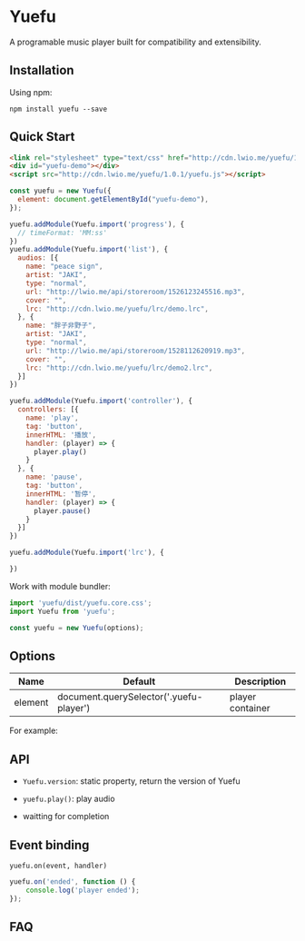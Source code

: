 # Yuefu

A programable music player built for compatibility and extensibility.


## Installation

Using npm:

```
npm install yuefu --save
```

## Quick Start


```html
<link rel="stylesheet" type="text/css" href="http://cdn.lwio.me/yuefu/1.0.1/yuefu.core.css"></link>
<div id="yuefu-demo"></div>
<script src="http://cdn.lwio.me/yuefu/1.0.1/yuefu.js"></script>
```

```js
const yuefu = new Yuefu({
  element: document.getElementById("yuefu-demo"),
});

yuefu.addModule(Yuefu.import('progress'), {
  // timeFormat: 'MM:ss'
})
yuefu.addModule(Yuefu.import('list'), {
  audios: [{
    name: "peace sign",
    artist: "JAKI",
    type: "normal",
    url: "http://lwio.me/api/storeroom/1526123245516.mp3",
    cover: "",
    lrc: "http://cdn.lwio.me/yuefu/lrc/demo.lrc",
  }, {
    name: "胖子非野子",
    artist: "JAKI",
    type: "normal",
    url: "http://lwio.me/api/storeroom/1528112620919.mp3",
    cover: "",
    lrc: "http://cdn.lwio.me/yuefu/lrc/demo2.lrc",
  }]
})

yuefu.addModule(Yuefu.import('controller'), {
  controllers: [{
    name: 'play',
    tag: 'button',
    innerHTML: '播放',
    handler: (player) => {
      player.play()
    }
  }, {
    name: 'pause',
    tag: 'button',
    innerHTML: '暂停',
    handler: (player) => {
      player.pause()
    }
  }]
})

yuefu.addModule(Yuefu.import('lrc'), {

})

```

Work with module bundler:

```js
import 'yuefu/dist/yuefu.core.css';
import Yuefu from 'yuefu';

const yuefu = new Yuefu(options);
```

## Options

Name | Default | Description
----|-------|----
element | document.querySelector('.yuefu-player') | player container

For example:

## API

+ `Yuefu.version`: static property, return the version of Yuefu

+ `yuefu.play()`: play audio

+ waitting for completion


## Event binding

`yuefu.on(event, handler)`

```js
yuefu.on('ended', function () {
    console.log('player ended');
});
```


## FAQ

